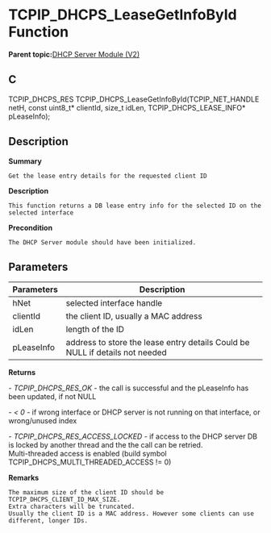 # TCPIP\_DHCPS\_LeaseGetInfoById Function

**Parent topic:**[DHCP Server Module \(V2\)](GUID-EE292D18-2DE6-478E-AAE1-74C69A31459E.md)

## C

TCPIP\_DHCPS\_RES TCPIP\_DHCPS\_LeaseGetInfoById\(TCPIP\_NET\_HANDLE netH, const uint8\_t\* clientId, size\_t idLen, TCPIP\_DHCPS\_LEASE\_INFO\* pLeaseInfo\);

## Description

**Summary**

```
Get the lease entry details for the requested client ID  
```

**Description**

```
This function returns a DB lease entry info for the selected ID on the selected interface  
```

**Precondition**

```
The DHCP Server module should have been initialized.  
```

## Parameters

|Parameters|Description|
|----------|-----------|
|hNet|selected interface handle|
|clientId|the client ID, usually a MAC address|
|idLen|length of the ID|
|pLeaseInfo|address to store the lease entry details Could be NULL if details not needed|

**Returns**

*- TCPIP\_DHCPS\_RES\_OK* - the call is successful and the pLeaseInfo has been updated, if not NULL

*- < 0* - if wrong interface or DHCP server is not running on that interface, or wrong/unused index

*- TCPIP\_DHCPS\_RES\_ACCESS\_LOCKED* - if access to the DHCP server DB is locked by another thread and the the call can be retried.<br />Multi-threaded access is enabled \(build symbol TCPIP\_DHCPS\_MULTI\_THREADED\_ACCESS != 0\)

**Remarks**

```
The maximum size of the client ID should be TCPIP_DHCPS_CLIENT_ID_MAX_SIZE.
Extra characters will be truncated.
Usually the client ID is a MAC address. However some clients can use different, longer IDs.  
```

